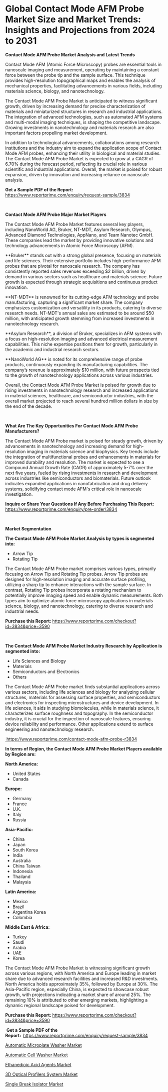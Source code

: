 <p><h1>Global Contact Mode AFM Probe Market Size and Market Trends: Insights and Projections from 2024 to 2031</h1></p><p><strong>Contact Mode AFM Probe Market Analysis and Latest Trends</strong></p>
<p><p>Contact Mode AFM (Atomic Force Microscopy) probes are essential tools in nanoscale imaging and measurement, operating by maintaining a constant force between the probe tip and the sample surface. This technique provides high-resolution topographical maps and enables the analysis of mechanical properties, facilitating advancements in various fields, including materials science, biology, and nanotechnology.</p><p>The Contact Mode AFM Probe Market is anticipated to witness significant growth, driven by increasing demand for precise characterization of materials and miniaturized structures in research and industrial applications. The integration of advanced technologies, such as automated AFM systems and multi-modal imaging techniques, is shaping the competitive landscape. Growing investments in nanotechnology and materials research are also important factors propelling market development. </p><p>In addition to technological advancements, collaborations among research institutions and the industry aim to expand the application scope of Contact Mode AFM probes, enhancing their utility in biological and material studies. The Contact Mode AFM Probe Market is expected to grow at a CAGR of 6.70% during the forecast period, reflecting its crucial role in various scientific and industrial applications. Overall, the market is poised for robust expansion, driven by innovation and increasing reliance on nanoscale analysis.</p></p>
<p><strong>Get a Sample PDF of the Report:&nbsp;</strong> <a href="https://www.reportprime.com/enquiry/request-sample/3834">https://www.reportprime.com/enquiry/request-sample/3834</a></p>
<p>&nbsp;</p>
<p><strong>Contact Mode AFM Probe Major Market Players</strong></p>
<p><p>The Contact Mode AFM Probe Market features several key players, including NanoWorld AG, Bruker, NT-MDT, Asylum Research, Olympus, Advanced Diamond Technologies, AppNano, and Team Nanotec GmbH. These companies lead the market by providing innovative solutions and technology advancements in Atomic Force Microscopy (AFM).</p><p>**Bruker** stands out with a strong global presence, focusing on materials and life sciences. Their extensive portfolio includes high-performance AFM probes that are pivotal for nanoscale research. The company has consistently reported sales revenues exceeding $2 billion, driven by demand in various sectors such as healthcare and materials science. Future growth is expected through strategic acquisitions and continuous product innovation.</p><p>**NT-MDT** is renowned for its cutting-edge AFM technology and probe manufacturing, capturing a significant market share. The company emphasizes customization and versatility in its products, catering to diverse research needs. NT-MDT's annual sales are estimated to be around $50 million, with anticipated growth stemming from increased investments in nanotechnology research.</p><p>**Asylum Research**, a division of Bruker, specializes in AFM systems with a focus on high-resolution imaging and advanced electrical measurement capabilities. This niche expertise positions them for growth, particularly in the academic and industrial research sectors. </p><p>**NanoWorld AG** is noted for its comprehensive range of probe products, continuously expanding its manufacturing capabilities. The company’s revenue is approximately $10 million, with future prospects tied to the growth of nanotechnology applications across various industries.</p><p>Overall, the Contact Mode AFM Probe Market is poised for growth due to rising investments in nanotechnology research and increased applications in material sciences, healthcare, and semiconductor industries, with the overall market projected to reach several hundred million dollars in size by the end of the decade.</p></p>
<p>&nbsp;</p>
<p><strong>What Are The Key Opportunities For Contact Mode AFM Probe Manufacturers?</strong></p>
<p><p>The Contact Mode AFM Probe market is poised for steady growth, driven by advancements in nanotechnology and increasing demand for high-resolution imaging in materials science and biophysics. Key trends include the integration of multifunctional probes and enhancements in materials for improved durability and resolution. The market is expected to see a Compound Annual Growth Rate (CAGR) of approximately 5-7% over the next five years, fueled by rising investments in research and development across industries like semiconductors and biomaterials. Future outlook indicates expanded applications in nanofabrication and drug delivery systems, solidifying contact mode AFM's critical role in nanoscale investigation.</p></p>
<p><strong>Inquire or Share Your Questions If Any Before Purchasing This Report:</strong> <a href="https://www.reportprime.com/enquiry/pre-order/3834">https://www.reportprime.com/enquiry/pre-order/3834</a></p>
<p>&nbsp;</p>
<p><strong>Market Segmentation</strong></p>
<p><strong>The Contact Mode AFM Probe Market Analysis by types is segmented into:</strong></p>
<p><ul><li>Arrow Tip</li><li>Rotating Tip</li></ul></p>
<p><p>The Contact Mode AFM Probe market comprises various types, primarily focusing on Arrow Tip and Rotating Tip probes. Arrow Tip probes are designed for high-resolution imaging and accurate surface profiling, utilizing a sharp tip to enhance interactions with the sample surface. In contrast, Rotating Tip probes incorporate a rotating mechanism to potentially improve imaging speed and enable dynamic measurements. Both types aim to optimize atomic force microscopy applications in materials science, biology, and nanotechnology, catering to diverse research and industrial needs.</p></p>
<p><strong>Purchase this Report:&nbsp;</strong><a href="https://www.reportprime.com/checkout?id=3834&price=3590">https://www.reportprime.com/checkout?id=3834&price=3590</a></p>
<p>&nbsp;</p>
<p><strong>The Contact Mode AFM Probe Market Industry Research by Application is segmented into:</strong></p>
<p><ul><li>Life Sciences and Biology</li><li>Materials</li><li>Semiconductors and Electronics</li><li>Others</li></ul></p>
<p><p>The Contact Mode AFM Probe market finds substantial applications across various sectors, including life sciences and biology for analyzing cellular structures, materials for assessing surface properties, and semiconductors and electronics for inspecting microstructures and device development. In life sciences, it aids in studying biomolecules, while in materials science, it characterizes surface roughness and topography. In the semiconductor industry, it is crucial for the inspection of nanoscale features, ensuring device reliability and performance. Other applications extend to surface engineering and nanotechnology research.</p></p>
<p><a href="https://www.reportprime.com/contact-mode-afm-probe-r3834">&nbsp;https://www.reportprime.com/contact-mode-afm-probe-r3834</a></p>
<p><strong>In terms of Region, the Contact Mode AFM Probe Market Players available by Region are:</strong></p>
<p>
    <p> <strong> North America: </strong>
        <ul>
            <li>United States</li>
            <li>Canada</li>
        </ul>
        </p> 
    <p> <strong> Europe: </strong>
        <ul>
            <li>Germany</li>
            <li>France</li>
            <li>U.K.</li>
            <li>Italy</li>
            <li>Russia</li>
        </ul>
        </p> 
    <p> <strong> Asia-Pacific: </strong>
        <ul>
            <li>China</li>
            <li>Japan</li>
            <li>South Korea</li>
            <li>India</li>
            <li>Australia</li>
            <li>China Taiwan</li>
            <li>Indonesia</li>
            <li>Thailand</li>
            <li>Malaysia</li>
        </ul>
        </p> 
    <p> <strong> Latin America: </strong>
        <ul>
            <li>Mexico</li>
            <li>Brazil</li>
            <li>Argentina Korea</li>
            <li>Colombia</li>
        </ul>
        </p> 
    <p> <strong> Middle East & Africa: </strong>
        <ul>
            <li>Turkey</li>
            <li>Saudi</li>
            <li>Arabia</li>
            <li>UAE</li>
            <li>Korea</li>
        </ul>
    </p>
    </p>
<p><p>The Contact Mode AFM Probe Market is witnessing significant growth across various regions, with North America and Europe leading in market share due to advanced research facilities and increased R&D investments. North America holds approximately 35%, followed by Europe at 30%. The Asia-Pacific region, especially China, is expected to showcase robust growth, with projections indicating a market share of around 25%. The remaining 10% is attributed to other emerging markets, highlighting a dynamic regional landscape poised for development.</p></p>
<p><strong>Purchase this Report: </strong><a href="https://www.reportprime.com/checkout?id=3834&price=3590">https://www.reportprime.com/checkout?id=3834&price=3590</a></p>
<p>&nbsp;<strong>Get a Sample PDF of the Report:&nbsp;&nbsp;</strong><a href="https://www.reportprime.com/enquiry/request-sample/3834">https://www.reportprime.com/enquiry/request-sample/3834</a></p>
<p><strong></strong></p>
<p><p><a href="https://www.linkedin.com/pulse/automatic-microplate-washer-market-growth-outlook-from-c28uc?trackingId=hvKzCkvWRt2PheJWOdnh7Q%3D%3D">Automatic Microplate Washer Market</a></p><p><a href="https://www.linkedin.com/pulse/global-automatic-cell-washer-market-exploring-share-trends-9lbpc?trackingId=XbAm4l9xSRKm9psK122vOw%3D%3D">Automatic Cell Washer Market</a></p><p><a href="https://issuu.com/reportprime-2/docs/ethanedioic-acid-agents-market-size_9ca3965d1a7899">Ethanedioic Acid Agents Market</a></p><p><a href="https://issuu.com/reportprime-2/docs/3d-optical-profilers-system-market-_998ab02a4c1406">3D Optical Profilers System Market</a></p><p><a href="https://github.com/CliffMedina6/Market-Research-Report-List-6/blob/main/single-break-isolator-market.md">Single Break Isolator Market</a></p></p>